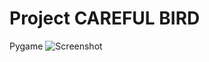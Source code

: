 # Project CAREFUL BIRD

Pygame
![Screenshot](https://github.com/pvasya/OOOP/assets/48941205/0fe0db95-4c51-4560-aaec-4bc733d950ca)
